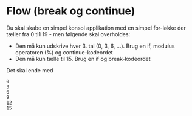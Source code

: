 ﻿# Flow (break og continue)

Du skal skabe en simpel konsol applikation med en simpel for-løkke der tæller fra 0 ti1 19 - men følgende skal overholdes:

* Den må kun udskrive hver 3. tal (0, 3, 6, ...). Brug en if, modulus operatoren (%) og continue-kodeordet
* Den må kun tælle til 15. Brug en if og break-kodeordet

Det skal ende med 

```
0
3
6
9
12
15
```